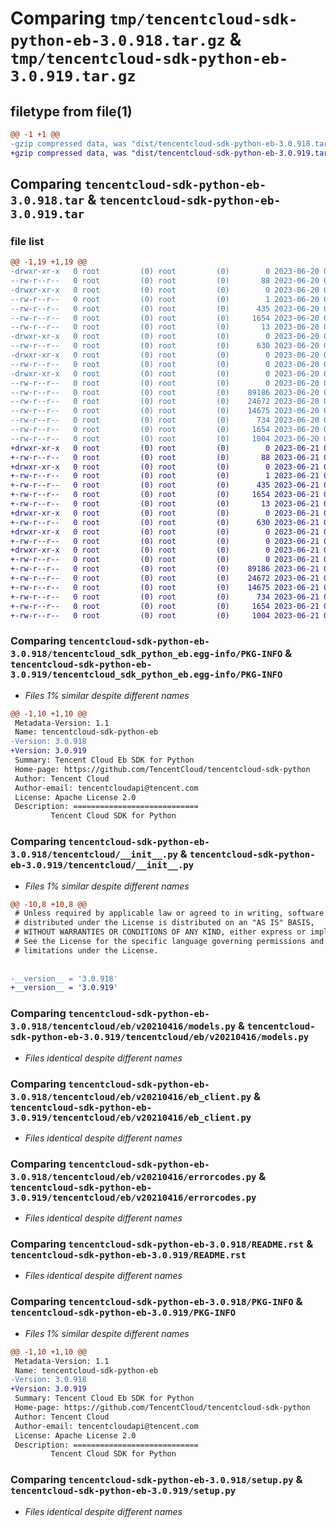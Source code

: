 # Comparing `tmp/tencentcloud-sdk-python-eb-3.0.918.tar.gz` & `tmp/tencentcloud-sdk-python-eb-3.0.919.tar.gz`

## filetype from file(1)

```diff
@@ -1 +1 @@
-gzip compressed data, was "dist/tencentcloud-sdk-python-eb-3.0.918.tar", last modified: Tue Jun 20 02:39:44 2023, max compression
+gzip compressed data, was "dist/tencentcloud-sdk-python-eb-3.0.919.tar", last modified: Wed Jun 21 00:26:12 2023, max compression
```

## Comparing `tencentcloud-sdk-python-eb-3.0.918.tar` & `tencentcloud-sdk-python-eb-3.0.919.tar`

### file list

```diff
@@ -1,19 +1,19 @@
-drwxr-xr-x   0 root         (0) root         (0)        0 2023-06-20 02:39:44.000000 tencentcloud-sdk-python-eb-3.0.918/
--rw-r--r--   0 root         (0) root         (0)       88 2023-06-20 02:39:44.000000 tencentcloud-sdk-python-eb-3.0.918/setup.cfg
-drwxr-xr-x   0 root         (0) root         (0)        0 2023-06-20 02:39:44.000000 tencentcloud-sdk-python-eb-3.0.918/tencentcloud_sdk_python_eb.egg-info/
--rw-r--r--   0 root         (0) root         (0)        1 2023-06-20 02:39:44.000000 tencentcloud-sdk-python-eb-3.0.918/tencentcloud_sdk_python_eb.egg-info/dependency_links.txt
--rw-r--r--   0 root         (0) root         (0)      435 2023-06-20 02:39:44.000000 tencentcloud-sdk-python-eb-3.0.918/tencentcloud_sdk_python_eb.egg-info/SOURCES.txt
--rw-r--r--   0 root         (0) root         (0)     1654 2023-06-20 02:39:44.000000 tencentcloud-sdk-python-eb-3.0.918/tencentcloud_sdk_python_eb.egg-info/PKG-INFO
--rw-r--r--   0 root         (0) root         (0)       13 2023-06-20 02:39:44.000000 tencentcloud-sdk-python-eb-3.0.918/tencentcloud_sdk_python_eb.egg-info/top_level.txt
-drwxr-xr-x   0 root         (0) root         (0)        0 2023-06-20 02:39:44.000000 tencentcloud-sdk-python-eb-3.0.918/tencentcloud/
--rw-r--r--   0 root         (0) root         (0)      630 2023-06-20 02:39:44.000000 tencentcloud-sdk-python-eb-3.0.918/tencentcloud/__init__.py
-drwxr-xr-x   0 root         (0) root         (0)        0 2023-06-20 02:39:44.000000 tencentcloud-sdk-python-eb-3.0.918/tencentcloud/eb/
--rw-r--r--   0 root         (0) root         (0)        0 2023-06-20 02:39:44.000000 tencentcloud-sdk-python-eb-3.0.918/tencentcloud/eb/__init__.py
-drwxr-xr-x   0 root         (0) root         (0)        0 2023-06-20 02:39:44.000000 tencentcloud-sdk-python-eb-3.0.918/tencentcloud/eb/v20210416/
--rw-r--r--   0 root         (0) root         (0)        0 2023-06-20 02:39:44.000000 tencentcloud-sdk-python-eb-3.0.918/tencentcloud/eb/v20210416/__init__.py
--rw-r--r--   0 root         (0) root         (0)    89186 2023-06-20 02:39:44.000000 tencentcloud-sdk-python-eb-3.0.918/tencentcloud/eb/v20210416/models.py
--rw-r--r--   0 root         (0) root         (0)    24672 2023-06-20 02:39:44.000000 tencentcloud-sdk-python-eb-3.0.918/tencentcloud/eb/v20210416/eb_client.py
--rw-r--r--   0 root         (0) root         (0)    14675 2023-06-20 02:39:44.000000 tencentcloud-sdk-python-eb-3.0.918/tencentcloud/eb/v20210416/errorcodes.py
--rw-r--r--   0 root         (0) root         (0)      734 2023-06-20 02:39:44.000000 tencentcloud-sdk-python-eb-3.0.918/README.rst
--rw-r--r--   0 root         (0) root         (0)     1654 2023-06-20 02:39:44.000000 tencentcloud-sdk-python-eb-3.0.918/PKG-INFO
--rw-r--r--   0 root         (0) root         (0)     1004 2023-06-20 02:39:44.000000 tencentcloud-sdk-python-eb-3.0.918/setup.py
+drwxr-xr-x   0 root         (0) root         (0)        0 2023-06-21 00:26:12.000000 tencentcloud-sdk-python-eb-3.0.919/
+-rw-r--r--   0 root         (0) root         (0)       88 2023-06-21 00:26:12.000000 tencentcloud-sdk-python-eb-3.0.919/setup.cfg
+drwxr-xr-x   0 root         (0) root         (0)        0 2023-06-21 00:26:11.000000 tencentcloud-sdk-python-eb-3.0.919/tencentcloud_sdk_python_eb.egg-info/
+-rw-r--r--   0 root         (0) root         (0)        1 2023-06-21 00:26:11.000000 tencentcloud-sdk-python-eb-3.0.919/tencentcloud_sdk_python_eb.egg-info/dependency_links.txt
+-rw-r--r--   0 root         (0) root         (0)      435 2023-06-21 00:26:11.000000 tencentcloud-sdk-python-eb-3.0.919/tencentcloud_sdk_python_eb.egg-info/SOURCES.txt
+-rw-r--r--   0 root         (0) root         (0)     1654 2023-06-21 00:26:11.000000 tencentcloud-sdk-python-eb-3.0.919/tencentcloud_sdk_python_eb.egg-info/PKG-INFO
+-rw-r--r--   0 root         (0) root         (0)       13 2023-06-21 00:26:11.000000 tencentcloud-sdk-python-eb-3.0.919/tencentcloud_sdk_python_eb.egg-info/top_level.txt
+drwxr-xr-x   0 root         (0) root         (0)        0 2023-06-21 00:26:11.000000 tencentcloud-sdk-python-eb-3.0.919/tencentcloud/
+-rw-r--r--   0 root         (0) root         (0)      630 2023-06-21 00:26:11.000000 tencentcloud-sdk-python-eb-3.0.919/tencentcloud/__init__.py
+drwxr-xr-x   0 root         (0) root         (0)        0 2023-06-21 00:26:11.000000 tencentcloud-sdk-python-eb-3.0.919/tencentcloud/eb/
+-rw-r--r--   0 root         (0) root         (0)        0 2023-06-21 00:26:11.000000 tencentcloud-sdk-python-eb-3.0.919/tencentcloud/eb/__init__.py
+drwxr-xr-x   0 root         (0) root         (0)        0 2023-06-21 00:26:11.000000 tencentcloud-sdk-python-eb-3.0.919/tencentcloud/eb/v20210416/
+-rw-r--r--   0 root         (0) root         (0)        0 2023-06-21 00:26:11.000000 tencentcloud-sdk-python-eb-3.0.919/tencentcloud/eb/v20210416/__init__.py
+-rw-r--r--   0 root         (0) root         (0)    89186 2023-06-21 00:26:11.000000 tencentcloud-sdk-python-eb-3.0.919/tencentcloud/eb/v20210416/models.py
+-rw-r--r--   0 root         (0) root         (0)    24672 2023-06-21 00:26:11.000000 tencentcloud-sdk-python-eb-3.0.919/tencentcloud/eb/v20210416/eb_client.py
+-rw-r--r--   0 root         (0) root         (0)    14675 2023-06-21 00:26:11.000000 tencentcloud-sdk-python-eb-3.0.919/tencentcloud/eb/v20210416/errorcodes.py
+-rw-r--r--   0 root         (0) root         (0)      734 2023-06-21 00:26:11.000000 tencentcloud-sdk-python-eb-3.0.919/README.rst
+-rw-r--r--   0 root         (0) root         (0)     1654 2023-06-21 00:26:11.000000 tencentcloud-sdk-python-eb-3.0.919/PKG-INFO
+-rw-r--r--   0 root         (0) root         (0)     1004 2023-06-21 00:26:11.000000 tencentcloud-sdk-python-eb-3.0.919/setup.py
```

### Comparing `tencentcloud-sdk-python-eb-3.0.918/tencentcloud_sdk_python_eb.egg-info/PKG-INFO` & `tencentcloud-sdk-python-eb-3.0.919/tencentcloud_sdk_python_eb.egg-info/PKG-INFO`

 * *Files 1% similar despite different names*

```diff
@@ -1,10 +1,10 @@
 Metadata-Version: 1.1
 Name: tencentcloud-sdk-python-eb
-Version: 3.0.918
+Version: 3.0.919
 Summary: Tencent Cloud Eb SDK for Python
 Home-page: https://github.com/TencentCloud/tencentcloud-sdk-python
 Author: Tencent Cloud
 Author-email: tencentcloudapi@tencent.com
 License: Apache License 2.0
 Description: ============================
         Tencent Cloud SDK for Python
```

### Comparing `tencentcloud-sdk-python-eb-3.0.918/tencentcloud/__init__.py` & `tencentcloud-sdk-python-eb-3.0.919/tencentcloud/__init__.py`

 * *Files 1% similar despite different names*

```diff
@@ -10,8 +10,8 @@
 # Unless required by applicable law or agreed to in writing, software
 # distributed under the License is distributed on an "AS IS" BASIS,
 # WITHOUT WARRANTIES OR CONDITIONS OF ANY KIND, either express or implied.
 # See the License for the specific language governing permissions and
 # limitations under the License.
 
 
-__version__ = '3.0.918'
+__version__ = '3.0.919'
```

### Comparing `tencentcloud-sdk-python-eb-3.0.918/tencentcloud/eb/v20210416/models.py` & `tencentcloud-sdk-python-eb-3.0.919/tencentcloud/eb/v20210416/models.py`

 * *Files identical despite different names*

### Comparing `tencentcloud-sdk-python-eb-3.0.918/tencentcloud/eb/v20210416/eb_client.py` & `tencentcloud-sdk-python-eb-3.0.919/tencentcloud/eb/v20210416/eb_client.py`

 * *Files identical despite different names*

### Comparing `tencentcloud-sdk-python-eb-3.0.918/tencentcloud/eb/v20210416/errorcodes.py` & `tencentcloud-sdk-python-eb-3.0.919/tencentcloud/eb/v20210416/errorcodes.py`

 * *Files identical despite different names*

### Comparing `tencentcloud-sdk-python-eb-3.0.918/README.rst` & `tencentcloud-sdk-python-eb-3.0.919/README.rst`

 * *Files identical despite different names*

### Comparing `tencentcloud-sdk-python-eb-3.0.918/PKG-INFO` & `tencentcloud-sdk-python-eb-3.0.919/PKG-INFO`

 * *Files 1% similar despite different names*

```diff
@@ -1,10 +1,10 @@
 Metadata-Version: 1.1
 Name: tencentcloud-sdk-python-eb
-Version: 3.0.918
+Version: 3.0.919
 Summary: Tencent Cloud Eb SDK for Python
 Home-page: https://github.com/TencentCloud/tencentcloud-sdk-python
 Author: Tencent Cloud
 Author-email: tencentcloudapi@tencent.com
 License: Apache License 2.0
 Description: ============================
         Tencent Cloud SDK for Python
```

### Comparing `tencentcloud-sdk-python-eb-3.0.918/setup.py` & `tencentcloud-sdk-python-eb-3.0.919/setup.py`

 * *Files identical despite different names*

